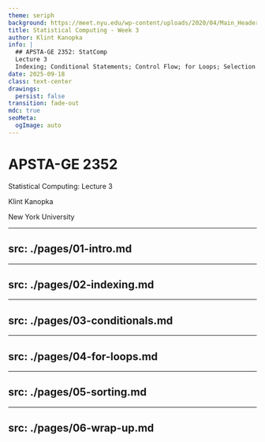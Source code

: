 ```yaml
---
theme: seriph
background: https://meet.nyu.edu/wp-content/uploads/2020/04/Main_Header.jpg
title: Statistical Computing - Week 3
author: Klint Kanopka
info: |
  ## APSTA-GE 2352: StatComp 
  Lecture 3
  Indexing; Conditional Statements; Control Flow; for Loops; Selection Sort
date: 2025-09-18
class: text-center
drawings:
  persist: false
transition: fade-out
mdc: true
seoMeta:
  ogImage: auto
---
```


# APSTA-GE 2352

Statistical Computing: Lecture 3

Klint Kanopka

New York University

---
src: ./pages/01-intro.md
---

---
src: ./pages/02-indexing.md
---

---
src: ./pages/03-conditionals.md
---

---
src: ./pages/04-for-loops.md
---
  
---
src: ./pages/05-sorting.md
---
  
---
src: ./pages/06-wrap-up.md
---

